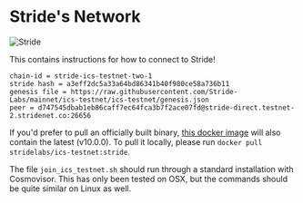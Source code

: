 # Stride's Network

![Stride](../assets/stride-banner.png)

This contains instructions for how to connect to Stride!

    chain-id = stride-ics-testnet-two-1
    stride hash = a3eff2dc5a33a64bd86341b40f980ce58a736b11
    genesis file = https://raw.githubusercontent.com/Stride-Labs/mainnet/ics-testnet/ics-testnet/genesis.json
    peer = d747545dbab1eb86caff7ec64fca3b7f2ace07fd@stride-direct.testnet-2.stridenet.co:26656

If you'd prefer to pull an officially built binary, [this docker image](https://hub.docker.com/layers/stridelabs/ics-testnet/stride/images/sha256-3268198b39fa9e3b6107f352f49d28c5c78939e1147370b166f848dbd112186e?context=repo) will also contain the latest (v10.0.0). To pull it locally, please run `docker pull stridelabs/ics-testnet:stride`.

The file `join_ics_testnet.sh` should run through a standard installation with Cosmovisor. This has only been tested on OSX, but the commands should be quite similar on Linux as well.